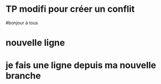# TP modifi pour créer un conflit
#bonjour à tous
# nouvelle ligne
# je fais une ligne depuis ma nouvelle branche